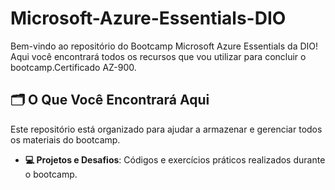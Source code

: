 # Microsoft-Azure-Essentials-DIO
Bem-vindo ao repositório do Bootcamp Microsoft Azure Essentials da DIO! Aqui você encontrará todos os recursos que vou utilizar para concluir o bootcamp.Certificado AZ-900.

## 🗂️ O Que Você Encontrará Aqui

Este repositório está organizado para ajudar a armazenar e gerenciar todos os materiais do bootcamp.

- **💻 Projetos e Desafios**: Códigos e exercícios práticos realizados durante o bootcamp.

